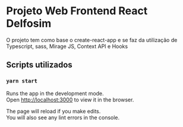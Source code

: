 # Projeto Web Frontend React Delfosim

O projeto tem como base o create-react-app e se faz da utilização de Typescript, sass, Mirage JS, Context API e Hooks

## Scripts utilizados
### `yarn start`

Runs the app in the development mode.\
Open [http://localhost:3000](http://localhost:3000) to view it in the browser.

The page will reload if you make edits.\
You will also see any lint errors in the console.